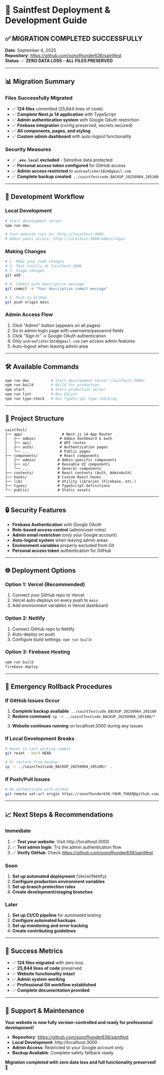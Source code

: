 # 🚀 Saintfest Deployment & Development Guide

## ✅ **MIGRATION COMPLETED SUCCESSFULLY**
**Date**: September 4, 2025  
**Repository**: https://github.com/sonofhunder636/saintfest  
**Status**: ✅ **ZERO DATA LOSS - ALL FILES PRESERVED**

---

## 📊 **Migration Summary**

### **Files Successfully Migrated**
- ✅ **124 files** committed (25,844 lines of code)
- ✅ **Complete Next.js 14 application** with TypeScript
- ✅ **Admin authentication system** with Google OAuth restriction
- ✅ **Firebase integration** (config preserved, secrets secured)
- ✅ **All components, pages, and styling** 
- ✅ **Custom admin dashboard** with auto-logout functionality

### **Security Measures**
- ✅ **`.env.local` excluded** - Sensitive data protected
- ✅ **Personal access token configured** for GitHub access
- ✅ **Admin access restricted** to `andrewfisher1024@gmail.com`
- ✅ **Complete backup created**: `../saintfestcode_BACKUP_20250904_205100`

---

## 🔄 **Development Workflow**

### **Local Development**
```bash
# Start development server
npm run dev

# Your website runs on: http://localhost:3000
# Admin panel access: http://localhost:3000/admin/login
```

### **Making Changes**
```bash
# 1. Make your code changes
# 2. Test locally at localhost:3000
# 3. Stage changes
git add .

# 4. Commit with descriptive message
git commit -m "Your descriptive commit message"

# 5. Push to GitHub
git push origin main
```

### **Admin Access Flow**
1. Click "Admin" button (appears on all pages)
2. Go to admin login page with username/password fields
3. Click "Sign In" → Google OAuth authentication
4. Only `andrewfisher1024@gmail.com` can access admin features
5. Auto-logout when leaving admin area

---

## 🛠 **Available Commands**

```bash
npm run dev          # Start development server (localhost:3000)
npm run build        # Build for production
npm start            # Start production server
npm run lint         # Run ESLint
npm run type-check   # Run TypeScript type checking
```

---

## 📁 **Project Structure**

```
saintfest/
├── app/                  # Next.js 14 App Router
│   ├── admin/           # Admin dashboard & auth
│   ├── api/             # API routes
│   ├── auth/            # Authentication pages
│   └── ...              # Public pages
├── components/          # React components
│   ├── admin/          # Admin-specific components
│   ├── ui/             # Reusable UI components
│   └── ...             # General components
├── contexts/           # React contexts (Auth, AdminAuth)
├── hooks/              # Custom React hooks
├── lib/                # Utility libraries (Firebase, etc.)
├── types/              # TypeScript definitions
└── public/             # Static assets
```

---

## 🔒 **Security Features**

- **Firebase Authentication** with Google OAuth
- **Role-based access control** (admin/user roles)
- **Admin email restriction** (only your Google account)
- **Auto-logout system** when leaving admin areas
- **Environment variables** properly excluded from Git
- **Personal access token** authentication for GitHub

---

## 🌐 **Deployment Options**

### **Option 1: Vercel (Recommended)**
1. Connect your GitHub repo to Vercel
2. Vercel auto-deploys on every push to `main`
3. Add environment variables in Vercel dashboard

### **Option 2: Netlify**
1. Connect GitHub repo to Netlify
2. Auto-deploy on push
3. Configure build settings: `npm run build`

### **Option 3: Firebase Hosting**
```bash
npm run build
firebase deploy
```

---

## 🚨 **Emergency Rollback Procedures**

### **If GitHub Issues Occur**
1. **Complete backup available**: `../saintfestcode_BACKUP_20250904_205100`
2. **Restore command**: `cp -r ../saintfestcode_BACKUP_20250904_205100/* .`
3. **Website continues running** on localhost:3000 during any issues

### **If Local Development Breaks**
```bash
# Reset to last working commit
git reset --hard HEAD

# Or restore from backup
cp -r ../saintfestcode_BACKUP_20250904_205100/* .
```

### **If Push/Pull Issues**
```bash
# Re-authenticate with GitHub
git remote set-url origin https://sonofhunder636:YOUR_TOKEN@github.com/sonofhunder636/saintfest.git
```

---

## 📈 **Next Steps & Recommendations**

### **Immediate**
1. ✅ **Test your website**: Visit http://localhost:3000
2. ✅ **Test admin login**: Try the admin authentication flow
3. ✅ **Verify GitHub**: Check https://github.com/sonofhunder636/saintfest

### **Soon**
1. **Set up automated deployment** (Vercel/Netlify)
2. **Configure production environment variables**
3. **Set up branch protection rules**
4. **Create development/staging branches**

### **Later**
1. **Set up CI/CD pipeline** for automated testing
2. **Configure automated backups**
3. **Set up monitoring and error tracking**
4. **Create contributing guidelines**

---

## 🎯 **Success Metrics**

- ✅ **124 files migrated** with zero loss
- ✅ **25,844 lines of code** preserved
- ✅ **Website functionality intact**
- ✅ **Admin system working**
- ✅ **Professional Git workflow established**
- ✅ **Complete documentation provided**

---

## 🤝 **Support & Maintenance**

**Your website is now fully version-controlled and ready for professional development!**

- **Repository**: https://github.com/sonofhunder636/saintfest
- **Local Development**: http://localhost:3000
- **Admin Access**: Restricted to your Google account only
- **Backup Available**: Complete safety fallback ready

**Migration completed with zero data loss and full functionality preserved!** 🎉